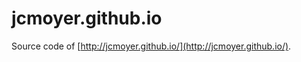 jcmoyer.github.io
=================
Source code of [http://jcmoyer.github.io/](http://jcmoyer.github.io/).